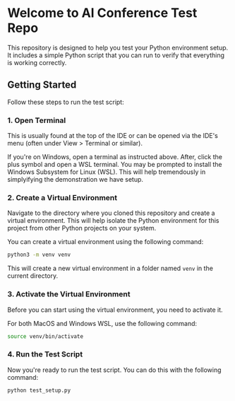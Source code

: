 # Welcome to AI Conference Test Repo

This repository is designed to help you test your Python environment setup. It includes a simple Python script that you can run to verify that everything is working correctly.

## Getting Started

Follow these steps to run the test script:

### 1. Open Terminal

This is usually found at the top of the IDE or can be opened via the IDE's menu (often under View > Terminal or similar).

If you're on Windows, open a terminal as instructed above. After, click the plus symbol and open a WSL terminal. You may be prompted to install the Windows Subsystem for Linux (WSL). This will help tremendously in simplyifying the demonstration we have setup.

### 2. Create a Virtual Environment

Navigate to the directory where you cloned this repository and create a virtual environment. This will help isolate the Python environment for this project from other Python projects on your system.

You can create a virtual environment using the following command:
```bash
python3 -m venv venv
```

This will create a new virtual environment in a folder named `venv` in the current directory.

### 3. Activate the Virtual Environment

Before you can start using the virtual environment, you need to activate it. 

For both MacOS and Windows WSL, use the following command:

```bash
source venv/bin/activate
```

### 4. Run the Test Script

Now you're ready to run the test script. You can do this with the following command:

```bash
python test_setup.py
```
